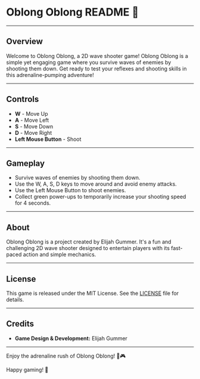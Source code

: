 # Oblong Oblong README 🚀

---

## Overview

Welcome to Oblong Oblong, a 2D wave shooter game! Oblong Oblong is a simple yet engaging game where you survive waves of enemies by shooting them down. Get ready to test your reflexes and shooting skills in this adrenaline-pumping adventure!

---

## Controls

- **W** - Move Up
- **A** - Move Left
- **S** - Move Down
- **D** - Move Right
- **Left Mouse Button** - Shoot

---

## Gameplay

- Survive waves of enemies by shooting them down.
- Use the W, A, S, D keys to move around and avoid enemy attacks.
- Use the Left Mouse Button to shoot enemies.
- Collect green power-ups to temporarily increase your shooting speed for 4 seconds.

---

## About

Oblong Oblong is a project created by Elijah Gummer. It's a fun and challenging 2D wave shooter designed to entertain players with its fast-paced action and simple mechanics.

---

## License

This game is released under the MIT License. See the [LICENSE](LICENSE) file for details.

---

## Credits

- **Game Design & Development:** Elijah Gummer

---

Enjoy the adrenaline rush of Oblong Oblong! 🚀🎮

Happy gaming! 🌟

